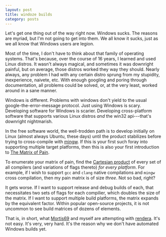 ```yaml
---
layout: post
title: windoze builds
category: posts
---
```


Let's get one thing out of the way right now. Windows sucks. The reasons are
myriad, but I'm not going to get into them. We all know it sucks, just as we all
know that Windows users are legion.

Most of the time, I don't have to think about that family of operating
systems. That's because, over the course of 16 years, I learned and used Linux
distros. It wasn't always magical, and sometimes it was downright painful, but
on average, those distros worked they way they should. Nearly always, any
problem I had with any certain distro sprung from my stupidity, inexperience,
naivete, etc. With enough googling and poring through documentation, all
problems could be solved, or, at the very least, worked around in a sane manner.

Windows is different. Problems with windows don't yield to the usual
google-the-error-message protocol. Just using Windows is scary. Developing
software for Windows is scarier. Developing cross-platform software that
supports various Linux distros *and* the win32 api---that's downright
nightmarish.

In the free software world, the well-trodden path is to develop initially on
Linux (almost always Ubuntu, these days) until the product stabilizes before
trying to cross-compile with [mingw][mingw]. If this is your first such foray
into supporting multiple target platforms, then this is also your first
introduction to [The Matrix of Pain][matrix-of-pain].

To enumerate your matrix of pain, find the
[Cartesian product][cartesian-product] of every set of all compilers (and
variations of flags thereto) *for every platform*. For example, if I wish to
support `gcc` and `clang` native compilations and `mingw` cross compilation,
then my pain matrix is of size *three*. Not so bad, right?

It gets worse. If I want to support release and debug builds of each, that
necessitates two sets of flags for each compilier, which doubles the size of the
matrix. If I want to support multiple build platforms, the matrix expands by the
equivalent factor. Within popular open-source projects, it is not uncommon to
see build matrices of dozens of elements.

That is, in short, what [Mortis69][Mortis69] and myself are attempting with
[rendera][rendera]. It's not easy. It's very, very hard. It's the reason why we
don't have automated Windows builds yet.


[mingw]: http://mingw.org/
[cartesian-product]: https://en.wikipedia.org/wiki/Cartesian_product
[Mortis69]: https://github.com/Mortis69
[rendera]: https://github.com/Mortis69/rendera
[matrix-of-pain]: https://en.wikipedia.org/wiki/Matrix_of_pain


